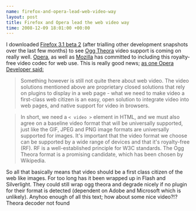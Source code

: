 ```yaml
--- 
name: firefox-and-opera-lead-web-video-way 
layout: post 
title: Firefox and Opera lead the web video way 
time: 2008-12-09 18:01:00 +00:00 
--- 
```


I downloaded [Firefox 3.1 beta
2](http://www.mozilla.com/en-US/firefox/all-beta.html) (after trialling
other development snapshots over the last few months) to see [Ogg
Theora](http://en.wikipedia.org/wiki/Ogg_Theora) video support is coming
on really well. [Opera](http://www.opera.com/), as well as
[Mozilla](http://www.mozilla.org/) has committed to including this
royalty-free video codec for web use. This is really good news; [as one
Opera Developer
said:](http://dev.opera.com/articles/view/a-call-for-video-on-the-web-opera-vid/)  
> Something however is still not quite there about web video. The video
> solutions mentioned above are proprietary closed solutions that rely
> on plugins to display in a web page - what we need to make video a
> first-class web citizen is an easy, open solution to integrate video
> into web pages, and native support for video in browsers.

>   
> In short, we need a `< video >` element in HTML, and we must also
> agree on a baseline video format that will be universally supported,
> just like the GIF, JPEG and PNG image formats are universally
> supported for images. It's important that the video format we choose
> can be supported by a wide range of devices and that it's royalty-free
> (RF). RF is a well-established principle for W3C standards. The Ogg
> Theora format is a promising candidate, which has been chosen by
> Wikipedia.

So all that basically means that video should be a first class citizen
of the web like images. For too long has it been wrapped up in Flash and
Silverlight. They could still wrap ogg theora and degrade nicely if no
plugin for their format is detected (dependent on Adobe and Microsoft
which is unlikely). Anyhoo enough of all this text; how about some nice
video?!?  
Theora decoder not found